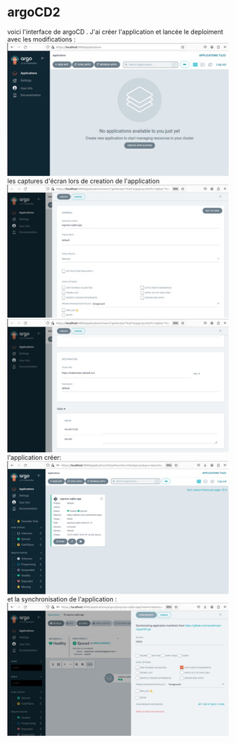 # argoCD2
voici l'interface de argoCD . J'ai créer l'application et lancée le deploiment avec les modifications :
![text](12.png)
les captures d'écran lors de creation de l'application
![text](creeapp&.png)
![text](creeapp2.png)
l'application créer:
![text](app.png)
et la synchronisation de l'application :
![text](synchro.png)


